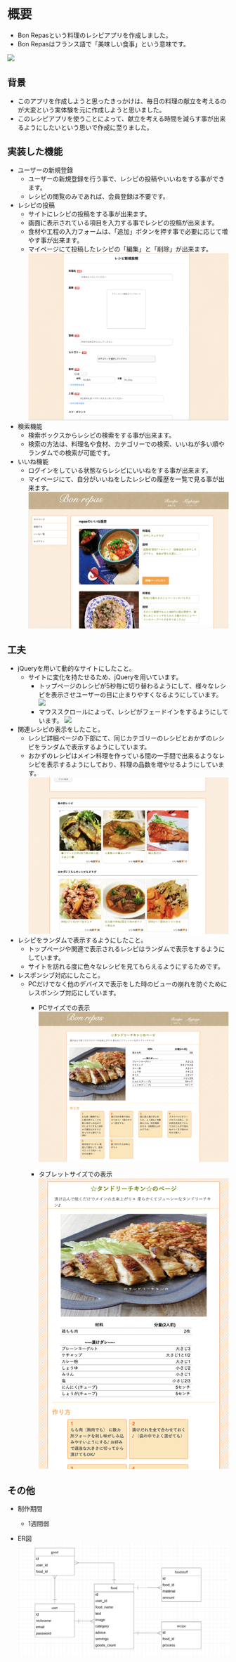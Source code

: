 # 概要
- Bon Repasという料理のレシピアプリを作成しました。
- Bon Repasはフランス語で「美味しい食事」という意味です。

![](app/assets/images/ss1.png)


## 背景
- このアプリを作成しようと思ったきっかけは、毎日の料理の献立を考えるのが大変という実体験を元に作成しようと思いました。
- このレシピアプリを使うことによって、献立を考える時間を減らす事が出来るようにしたいという思いで作成に至りました。


## 実装した機能
- ユーザーの新規登録
  - ユーザーの新規登録を行う事で、レシピの投稿やいいねをする事ができます。
  - レシピの閲覧のみであれば、会員登録は不要です。
- レシピの投稿
  - サイトにレシピの投稿をする事が出来ます。
  - 画面に表示されている項目を入力する事でレシピの投稿が出来ます。
  - 食材や工程の入力フォームは、「追加」ボタンを押す事で必要に応じて増やす事が出来ます。
  - マイページにて投稿したレシピの「編集」と「削除」が出来ます。
![](app/assets/images/ss5.png)
- 検索機能
  - 検索ボックスからレシピの検索をする事が出来ます。
  - 検索の方法は、料理名や食材、カテゴリーでの検索、いいねが多い順やランダムでの検索が可能です。
- いいね機能
  - ログインをしている状態ならレシピにいいねをする事が出来ます。
  - マイページにて、自分がいいねをしたレシピの履歴を一覧で見る事が出来ます。
![](app/assets/images/ss6.png)


## 工夫
- jQueryを用いて動的なサイトにしたこと。
  - サイトに変化を持たせるため、jQueryを用いています。
    - トップページのレシピが5秒毎に切り替わるようにして、様々なレシピを表示させユーザーの目に止まりやすくなるようにしています。
![](app/assets/images/ss2.gif)
    - マウススクロールによって、レシピがフェードインをするようにしています。
![](app/assets/images/ss7.gif)
- 関連レシピの表示をしたこと。
  - レシピ詳細ページの下部にて、同じカテゴリーのレシピとおかずのレシピをランダムで表示するようにしています。
  - おかずのレシピはメイン料理を作っている間の一手間で出来るようなレシピを表示するようにしており、料理の品数を増やせるようにしています。
![](app/assets/images/ss9.png)
- レシピをランダムで表示するようにしたこと。
  - トップページや関連で表示されるレシピはランダムで表示をするようにしています。
  - サイトを訪れる度に色々なレシピを見てもらえるようにするためです。
- レスポンシブ対応にしたこと。
  - PCだけでなく他のデバイスで表示をした時のビューの崩れを防ぐためにレスポンシブ対応にしています。
    - PCサイズでの表示
![](app/assets/images/ss3.png)

    - タブレットサイズでの表示
![](app/assets/images/ss4.png)


## その他
- 制作期間
  - 1週間弱

- ER図
![](app/assets/images/ss8.png)

